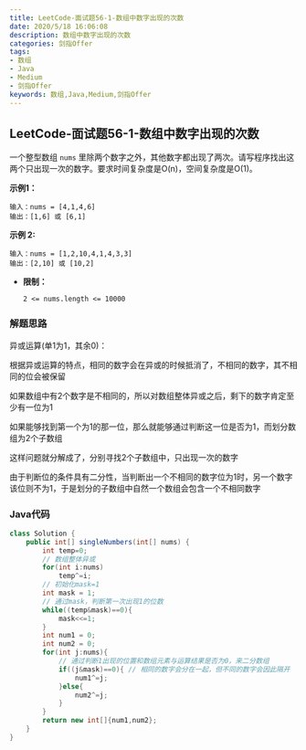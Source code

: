 ```yaml
---
title: LeetCode-面试题56-1-数组中数字出现的次数
date: 2020/5/18 16:06:08
description: 数组中数字出现的次数
categories: 剑指Offer
tags:
- 数组
- Java
- Medium
- 剑指Offer
keywords: 数组,Java,Medium,剑指Offer
---
```


## LeetCode-面试题56-1-数组中数字出现的次数

一个整型数组 `nums` 里除两个数字之外，其他数字都出现了两次。请写程序找出这两个只出现一次的数字。要求时间复杂度是O(n)，空间复杂度是O(1)。

 <!--more-->

**示例1：**

```
输入：nums = [4,1,4,6]
输出：[1,6] 或 [6,1]
```

**示例 2:**

```
输入：nums = [1,2,10,4,1,4,3,3]
输出：[2,10] 或 [10,2]
```

- **限制：**

  `2 <= nums.length <= 10000`

### 解题思路

异或运算(单1为1，其余0)：

根据异或运算的特点，相同的数字会在异或的时候抵消了，不相同的数字，其不相同的位会被保留

如果数组中有2个数字是不相同的，所以对数组整体异或之后，剩下的数字肯定至少有一位为1

如果能够找到第一个为1的那一位，那么就能够通过判断这一位是否为1，而划分数组为2个子数组

这样问题就分解成了，分别寻找2个子数组中，只出现一次的数字

由于判断位的条件具有二分性，当判断出一个不相同的数字位为1时，另一个数字该位则不为1，于是划分的子数组中自然一个数组会包含一个不相同数字

### Java代码

```java
class Solution {
    public int[] singleNumbers(int[] nums) {
        int temp=0;
        // 数组整体异或
        for(int i:nums)
            temp^=i;
        // 初始化mask=1
        int mask = 1;
        // 通过mask，判断第一次出现1的位数
        while((temp&mask)==0){
            mask<<=1;
        }
        int num1 = 0;
        int num2 = 0;
        for(int j:nums){
            // 通过判断1出现的位置和数组元素与运算结果是否为0，来二分数组
            if((j&mask)==0){ // 相同的数字会分在一起，但不同的数字会因此隔开
                num1^=j;
            }else{
                num2^=j;
            }
        }
        return new int[]{num1,num2};
    }
}
```

